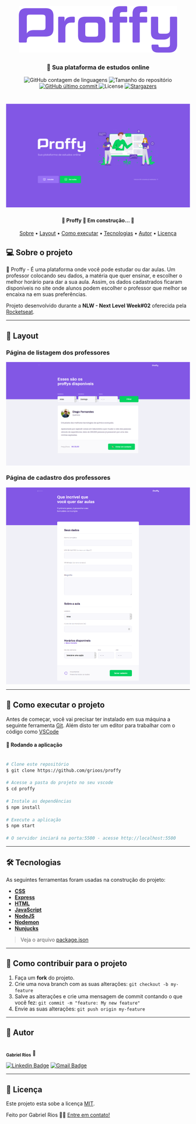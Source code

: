 
<h1 align="center" >
    <img alt="Logo Proffy" src="/public/images/logo.png" />
</h1>

<h3 align="center">
    📖 Sua plataforma de estudos online
</h3>

<p align="center">
  <img alt="GitHub contagem de linguagens" src="https://img.shields.io/github/languages/count/grioos/proffy?color=%2304D361">

  <img alt="Tamanho do repositório" src="https://img.shields.io/github/repo-size/grioos/proffy">

  <a href="https://github.com/grioos/README-proffy/commits/master">
    <img alt="GitHub último commit" src="https://img.shields.io/github/last-commit/grioos/proffy?color=%4d0000">
  </a>
    
   <img alt="License" src="https://img.shields.io/badge/license-MIT-8622f8">
   <a href="https://github.com/grioos/proffy/stargazers">
    <img alt="Stargazers" src="https://img.shields.io/github/stars/grioos/proffy?style=social">
  </a>

</p>

<h1 align="center">
    <img alt="NextLevelWeek#02" title="#NextLevelWeek#02" src="/public/images/home-page.png" />
</h1>

<h4 align="center"> 
	🚧  Proffy 🏫 Em construção... 🚧
</h4>

<p align="center">
	<a href="#-sobre-o-projeto">Sobre</a> •
	<a href="#-layout">Layout</a> • 
 	<a href="#-como-executar-o-projeto">Como executar</a> • 
  <a href="#-tecnologias">Tecnologias</a> • 
 	<a href="#-autor">Autor</a> • 
 	<a href="#user-content--licença">Licença</a>
</p>


## 💻 Sobre o projeto

🏫 Proffy - É uma plataforma onde você pode estudar ou dar aulas. Um professor colocando seu dados, a matéria que quer ensinar, e escolher o melhor horário para dar a sua aula. Assim, os dados cadastrados ficaram disponíveis no site onde alunos podem escolher o professor que melhor se encaixa na em suas preferências.

Projeto desenvolvido durante a **NLW - Next Level Week#02** oferecida pela [Rocketseat](https://rocketseat.com.br/).

---

## 🎨 Layout

###  Página de listagem dos professores

<p align="center" style="display: flex; align-items: flex-start; justify-content: center;">
  	<img alt="Página de cadastro de vídeo" src="/public/images/study-page.png" width="100%">
</p>

###  Página de cadastro dos professores

<p align="center" style="display: flex; align-items: flex-start; justify-content: center;">
  	<img alt="Página de cadastro de vídeo" src="/public/images/give-classes-fullpg.png" width="100%">
</p>

---

## 🚀 Como executar o projeto

Antes de começar, você vai precisar ter instalado em sua máquina a seguinte ferramenta
[Git](https://git-scm.com). 
Além disto ter um editor para trabalhar com o código como [VSCode](https://code.visualstudio.com/)

#### 🧭 Rodando a aplicação

```bash

# Clone este repositório
$ git clone https://github.com/grioos/proffy

# Acesse a pasta do projeto no seu vscode
$ cd proffy

# Instale as dependências
$ npm install

# Execute a aplicação 
$ npm start

# O servidor inciará na porta:5500 - acesse http://localhost:5500 
```

---

## 🛠 Tecnologias

As seguintes ferramentas foram usadas na construção do projeto:

- **[CSS](https://developer.mozilla.org/pt-BR/docs/Web/CSS)**
- **[Express](https://expressjs.com/)**
- **[HTML](https://developer.mozilla.org/pt-BR/docs/Web/HTML)**
- **[JavaScript](https://www.javascript.com)**
- **[NodeJS](https://nodejs.org/en/)**
- **[Nodemon](https://github.com/remy/nodemon)**
- **[Nunjucks](https://github.com/mozilla/nunjucks)**

> Veja o arquivo  [package.json](https://github.com/grioos/proffy/blob/master/package.json)

---
## 💪 Como contribuir para o projeto

1. Faça um **fork** do projeto.
2. Crie uma nova branch com as suas alterações: `git checkout -b my-feature`
3. Salve as alterações e crie uma mensagem de commit contando o que você fez: `git commit -m "feature: My new feature"`
4. Envie as suas alterações: `git push origin my-feature`

---

## 🦸 Autor

 <img style="border-radius: 50%;" src="https://avatars2.githubusercontent.com/u/60109015?s=460&u=941726645c23518f8cbcb9fca84ea7becc0508c5&v=4" width="100px;" alt=""/>
 <br />
 <sub><b>Gabriel Rios</b></sub> 🚀
 <br />

[![Linkedin Badge](https://img.shields.io/badge/-grioos-black?style=flat-square&logo=Linkedin&logoColor=white&link=https://www.linkedin.com/in/grioos/)](https://www.linkedin.com/in/grioos/) 
[![Gmail Badge](https://img.shields.io/badge/-gabriel.al.rio@gmail.com-black?style=flat-square&logo=Gmail&logoColor=white&link=mailto:gabriel.al.rio@gmail.com)](mailto:gabriel.al.rio@gmail.com)

---

## 📝 Licença

Este projeto esta sobe a licença [MIT](./LICENSE.md).

Feito por Gabriel Rios 👋🏻 [Entre em contato!](https://www.linkedin.com/in/grioos/)
